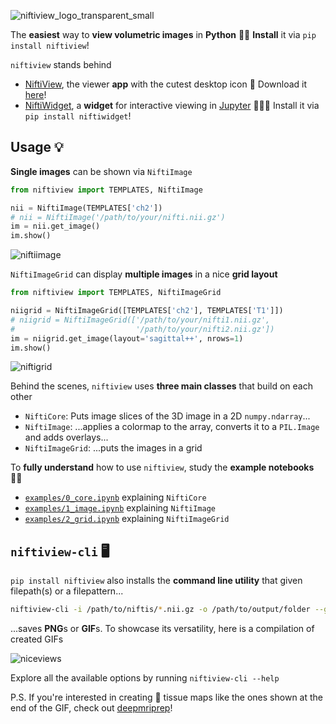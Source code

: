 ![niftiview_logo_transparent_small](https://github.com/user-attachments/assets/52f49923-6ea7-47af-8c71-a7f93a315e17)

The **easiest** way to **view volumetric images** in **Python** 👩‍💻 **Install** it via `pip install niftiview`! 

`niftiview` stands behind
- [NiftiView](https://github.com/codingfisch/niftiview_app), the viewer **app** with the cutest desktop icon 🧠 Download it [here](https://github.com/codingfisch/niftiview_app)!
- [NiftiWidget](https://github.com/codingfisch/niftiwidget), a **widget** for interactive viewing in [Jupyter](https://jupyter.org/) 👩‍💻🧠 Install it via `pip install niftiwidget`! 

## Usage 💡
**Single images** can be shown via `NiftiImage` 
```python
from niftiview import TEMPLATES, NiftiImage

nii = NiftiImage(TEMPLATES['ch2'])
# nii = NiftiImage('/path/to/your/nifti.nii.gz')
im = nii.get_image()
im.show()
```
![niftiimage](https://github.com/user-attachments/assets/e31bff70-36b9-4011-a4fc-5512e739e644)

`NiftiImageGrid` can display **multiple images** in a nice **grid layout**
```python
from niftiview import TEMPLATES, NiftiImageGrid

niigrid = NiftiImageGrid([TEMPLATES['ch2'], TEMPLATES['T1']])
# niigrid = NiftiImageGrid(['/path/to/your/nifti1.nii.gz', 
#                           '/path/to/your/nifti2.nii.gz'])
im = niigrid.get_image(layout='sagittal++', nrows=1)
im.show()
```
![niftigrid](https://github.com/user-attachments/assets/99e0f520-a1b0-4cbf-9b34-51a27abb84cd)

Behind the scenes, `niftiview` uses **three main classes** that build on each other
- `NiftiCore`: Puts image slices of the 3D image in a 2D `numpy.ndarray`...
- `NiftiImage`: ...applies a colormap to the array, converts it to a `PIL.Image` and adds overlays...
- `NiftiImageGrid`: ...puts the images in a grid

To **fully understand** how to use `niftiview`, study the **example notebooks** 🧑‍🏫
- [`examples/0_core.ipynb`](https://github.com/codingfisch/niftiview/blob/main/examples/0_core.ipynb) explaining `NiftiCore`
- [`examples/1_image.ipynb`](https://github.com/codingfisch/niftiview/blob/main/examples/1_image.ipynb)  explaining `NiftiImage`
- [`examples/2_grid.ipynb`](https://github.com/codingfisch/niftiview/blob/main/examples/2_grid.ipynb)  explaining `NiftiImageGrid`

## `niftiview-cli` 🖥️
`pip install niftiview` also installs the **command line utility** that given filepath(s) or a filepattern...
```bash
niftiview-cli -i /path/to/niftis/*.nii.gz -o /path/to/output/folder --gif
```
...saves **PNG**s or **GIF**s. To showcase its versatility, here is a compilation of created GIFs

![niceviews](https://github.com/user-attachments/assets/e2c3648b-1a11-40e9-9230-834a66730f36)

Explore all the available options by running `niftiview-cli --help`

P.S. If you're interested in creating 🧠 tissue maps like the ones shown at the end of the GIF, check out [deepmriprep](https://github.com/wwu-mmll/deepmriprep)!
